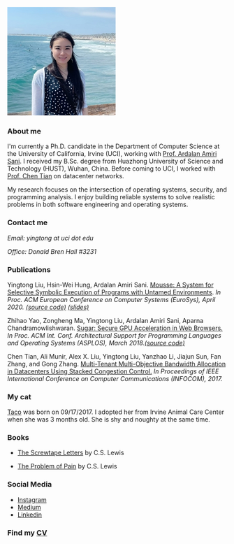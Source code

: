 
![Me](ying.jpg)

### **About me**

I'm currently a Ph.D. candidate in the Department of Computer Science at the University of California, Irvine (UCI), working with [Prof. Ardalan Amiri Sani](https://www.ics.uci.edu/~ardalan/). I received my B.Sc. degree from Huazhong University of Science and Technology (HUST), Wuhan, China. Before coming to UCI, I worked with [Prof. Chen Tian](https://cs.nju.edu.cn/tianchen/index.htm) on datacenter networks. 

My research focuses on the intersection of operating systems, security, and programming analysis. I enjoy building reliable systems to solve realistic problems in both software engineering and operating systems.

### **Contact me**

_Email:  yingtong at uci dot edu_

_Office:  Donald Bren Hall #3231_

### **Publications**

Yingtong Liu, Hsin-Wei Hung, Ardalan Amiri Sani. [Mousse: A System for Selective Symbolic Execution of Programs with Untamed Environments](https://github.com/Yingtong-Liu/Yingtong-Liu.github.io/blob/main/EuroSys20_Mousse_Yingtong.pdf). _In Proc. ACM European Conference on Computer Systems (EuroSys), April 2020. [(source code)](https://trusslab.github.io/mousse/) [(slides)](https://github.com/Yingtong-Liu/Yingtong-Liu.github.io/blob/main/Mousse_Yingtong_slides_long.pdf)_

Zhihao Yao, Zongheng Ma, Yingtong Liu, Ardalan Amiri Sani, Aparna Chandramowlishwaran. [Sugar: Secure GPU Acceleration in Web Browsers.](https://www.ics.uci.edu/~ardalan/papers/Yao_ASPLOS18.pdf) _In Proc. ACM Int. Conf. Architectural Support for Programming Languages and Operating Systems (ASPLOS), March 2018.[(source code)](https://trusslab.github.io/sugar/)_

Chen Tian, Ali Munir, Alex X. Liu, Yingtong Liu, Yanzhao Li, Jiajun Sun, Fan Zhang, and Gong Zhang. [Multi-Tenant Multi-Objective Bandwidth Allocation in Datacenters Using Stacked Congestion Control.](https://github.com/Yingtong-Liu/Yingtong-Liu.github.io/blob/main/c3_infocom17.pdf) _In Proceedings of IEEE International Conference on Computer Communications (INFOCOM), 2017._

### **My cat**

[Taco](https://drive.google.com/drive/u/1/folders/1EOdUHqBvzgyymPQ0aS11SF9LzkQnP70I) was born on 09/17/2017. I adopted her from Irvine Animal Care Center when she was 3 months old. She is shy and noughty at the same time.

### **Books**

- [The Screwtape Letters](http://www.samizdat.qc.ca/arts/lit/PDFs/ScrewtapeLetters_CSL.pdf) by C.S. Lewis

- [The Problem of Pain](http://www.samizdat.qc.ca/cosmos/philo/PDFs/ProblemofPain_CSL.pdf) by C.S. Lewis

### **Social Media**

- [Instagram](https://www.instagram.com/yingtong_liu/)
- [Medium](https://medium.com/@liuyingtonghust)
- [Linkedin](https://www.linkedin.com/in/yingtong-liu-9ba23396/)

### **Find my [CV](https://github.com/Yingtong-Liu/Yingtong-Liu.github.io/blob/main/Yingtong_cv.pdf)** 
